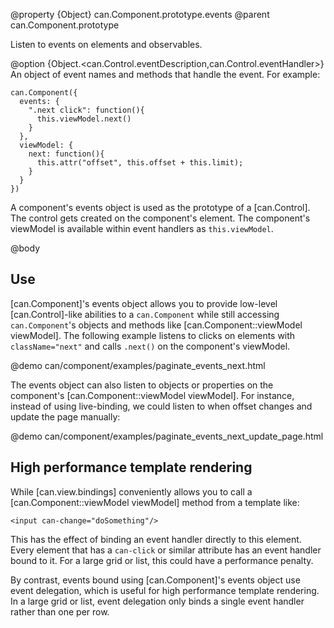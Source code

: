 @property {Object} can.Component.prototype.events
@parent can.Component.prototype

Listen to events on elements and observables.

@option {Object.<can.Control.eventDescription,can.Control.eventHandler>} An object of event names and methods 
that handle the event. For example:

    can.Component({
      events: {
        ".next click": function(){
          this.viewModel.next()
        }
      },
      viewModel: {
        next: function(){
          this.attr("offset", this.offset + this.limit);
        }
      }
    })


A component's events object is used as the prototype of a [can.Control]. The control gets created on the component's
element. The component's viewModel is available within event handlers as `this.viewModel`.


@body

## Use

[can.Component]'s events object allows you to provide low-level [can.Control]-like abilities to a `can.Component`
while still accessing `can.Component`'s objects and methods like [can.Component::viewModel viewModel].  The following
example listens to clicks on elements with `className="next"` and calls `.next()` on the component's viewModel.

@demo can/component/examples/paginate_events_next.html

The events object can also listen to objects or properties on the component's [can.Component::viewModel viewModel]. For instance, instead
of using live-binding, we could listen to when offset changes and update the page manually:

@demo can/component/examples/paginate_events_next_update_page.html 

## High performance template rendering

While [can.view.bindings] conveniently allows you to call a [can.Component::viewModel viewModel] method from a template like:

    <input can-change="doSomething"/>
    
This has the effect of binding an event handler directly to this element. Every element that has a `can-click` or similar attribute has an event handler bound to it. For a large grid or list, this could have a performance penalty.

By contrast, events bound using [can.Component]'s events object use event delegation, which is useful for high performance template rendering. In a large grid or list, event delegation only binds a single event handler rather than one per row.